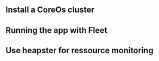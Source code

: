 ## Install a CoreOs cluster

## Running the app with Fleet

## Use heapster for ressource monitoring
